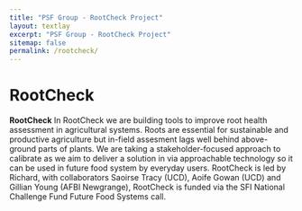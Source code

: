 ```yaml
---
title: "PSF Group - RootCheck Project"
layout: textlay
excerpt: "PSF Group - RootCheck Project"
sitemap: false
permalink: /rootcheck/
---
```



# RootCheck

**RootCheck** 
In RootCheck we are building tools to improve root health assessment in agricultural systems. 
Roots are essential for sustainable and productive agriculture but in-field assesment lags well behind above-ground parts of plants. 
We are taking a stakeholder-focused approach to calibrate as we aim to deliver a solution in via approachable technology so it can be used in future food system by everyday users. 
RootCheck is led by Richard, with collaborators Saoirse Tracy (UCD), Aoife Gowan (UCD) and Gillian Young (AFBI Newgrange),
RootCheck is funded via the SFI National Challenge Fund Future Food Systems call. 


